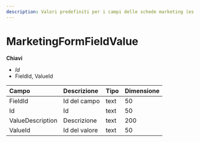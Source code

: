 ```yaml
---
description: Valori predefiniti per i campi delle schede marketing (es. per le liste)
---
```


# MarketingFormFieldValue

**Chiavi**

* _Id_
* FieldId, ValueId

| Campo | Descrizione | Tipo | Dimensione |
| :--- | :--- | :--- | :--- |
| FieldId | Id del campo | text | 50 |
| Id | Id | text | 50 |
| ValueDescription | Descrizione | text | 200 |
| ValueId | Id del valore | text | 50 |


